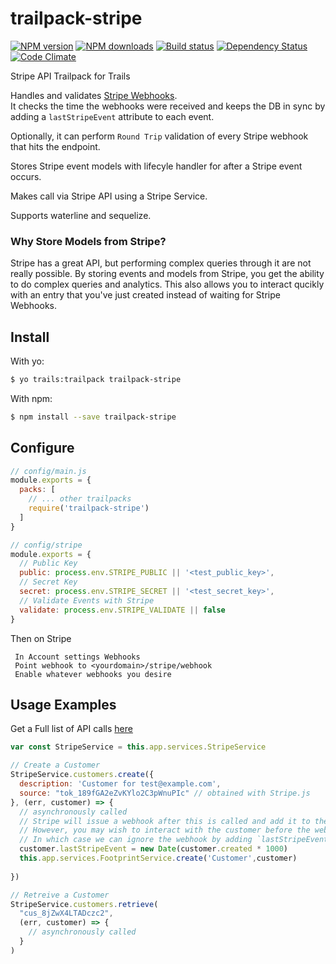 # trailpack-stripe

[![NPM version][npm-image]][npm-url]
[![NPM downloads][npm-download]][npm-url]
[![Build status][ci-image]][ci-url]
[![Dependency Status][daviddm-image]][daviddm-url]
[![Code Climate][codeclimate-image]][codeclimate-url]

Stripe API Trailpack for Trails

Handles and validates [Stripe Webhooks](https://stripe.com/docs/webhooks).  
It checks the time the webhooks were received and keeps the DB in sync by adding a `lastStripeEvent` attribute to each event.

Optionally, it can perform `Round Trip` validation of every Stripe webhook that hits the endpoint.

Stores Stripe event models with lifecyle handler for after a Stripe event occurs.  

Makes call via Stripe API using a Stripe Service.

Supports waterline and sequelize.

### Why Store Models from Stripe?
Stripe has a great API, but performing complex queries through it are not really possible.
By storing events and models from Stripe, you get the ability to do complex queries and analytics.
This also allows you to interact qucikly with an entry that you've just created instead of waiting for Stripe Webhooks.

## Install

With yo:
```sh
$ yo trails:trailpack trailpack-stripe
```

With npm:
```sh
$ npm install --save trailpack-stripe
```

## Configure

```js
// config/main.js
module.exports = {
  packs: [
    // ... other trailpacks
    require('trailpack-stripe')
  ]
}

// config/stripe
module.exports = {
  // Public Key
  public: process.env.STRIPE_PUBLIC || '<test_public_key>',
  // Secret Key
  secret: process.env.STRIPE_SECRET || '<test_secret_key>',
  // Validate Events with Stripe
  validate: process.env.STRIPE_VALIDATE || false
}

```

Then on Stripe

```
 In Account settings Webhooks
 Point webhook to <yourdomain>/stripe/webhook
 Enable whatever webhooks you desire

```

## Usage Examples
Get a Full list of API calls [here](https://stripe.com/docs/api)

```js
var const StripeService = this.app.services.StripeService

// Create a Customer
StripeService.customers.create({
  description: 'Customer for test@example.com',
  source: "tok_189fGA2eZvKYlo2C3pWnuPIc" // obtained with Stripe.js
}, (err, customer) => {
  // asynchronously called
  // Stripe will issue a webhook after this is called and add it to the database.
  // However, you may wish to interact with the customer before the webhook is delivered
  // In which case we can ignore the webhook by adding `lastStripeEvent` manually
  customer.lastStripeEvent = new Date(customer.created * 1000)
  this.app.services.FootprintService.create('Customer',customer)
  
})

// Retreive a Customer
StripeService.customers.retrieve(
  "cus_8jZwX4LTADczc2",
  (err, customer) => {
    // asynchronously called
  }
)
```

[npm-image]: https://img.shields.io/npm/v/trailpack-stripe.svg?style=flat-square
[npm-url]: https://npmjs.org/package/trailpack-stripe
[npm-download]: https://img.shields.io/npm/dt/trailpack-stripe.svg
[ci-image]: https://img.shields.io/travis/scott-wyatt/trailpack-stripe/master.svg?style=flat-square
[ci-url]: https://travis-ci.org/scott-wyatt/trailpack-stripe
[daviddm-image]: http://img.shields.io/david/scott-wyatt/trailpack-stripe.svg?style=flat-square
[daviddm-url]: https://david-dm.org/scott-wyatt/trailpack-stripe
[codeclimate-image]: https://img.shields.io/codeclimate/github/scott-wyatt/trailpack-stripe.svg?style=flat-square
[codeclimate-url]: https://codeclimate.com/github/scott-wyatt/trailpack-stripe

